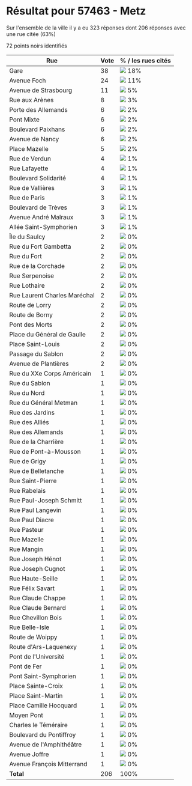 # Résultat pour 57463 - Metz

Sur l'ensemble de la ville il y a eu 323 réponses dont 206 réponses avec une rue citée (63%)

72 points noirs identifiés

| Rue | Vote | % / les rues cités|
|-----|------|-------------------|
| Gare | 38 | <img src="../../img/bar_18.gif" />&nbsp;18%|
| Avenue Foch | 24 | <img src="../../img/bar_11.gif" />&nbsp;11%|
| Avenue de Strasbourg | 11 | <img src="../../img/bar_5.gif" />&nbsp;5%|
| Rue aux Arènes | 8 | <img src="../../img/bar_3.gif" />&nbsp;3%|
| Porte des Allemands | 6 | <img src="../../img/bar_2.gif" />&nbsp;2%|
| Pont Mixte | 6 | <img src="../../img/bar_2.gif" />&nbsp;2%|
| Boulevard Paixhans | 6 | <img src="../../img/bar_2.gif" />&nbsp;2%|
| Avenue de Nancy | 6 | <img src="../../img/bar_2.gif" />&nbsp;2%|
| Place Mazelle | 5 | <img src="../../img/bar_2.gif" />&nbsp;2%|
| Rue de Verdun | 4 | <img src="../../img/bar_1.gif" />&nbsp;1%|
| Rue Lafayette | 4 | <img src="../../img/bar_1.gif" />&nbsp;1%|
| Boulevard Solidarité | 4 | <img src="../../img/bar_1.gif" />&nbsp;1%|
| Rue de Vallières | 3 | <img src="../../img/bar_1.gif" />&nbsp;1%|
| Rue de Paris | 3 | <img src="../../img/bar_1.gif" />&nbsp;1%|
| Boulevard de Trèves | 3 | <img src="../../img/bar_1.gif" />&nbsp;1%|
| Avenue André Malraux | 3 | <img src="../../img/bar_1.gif" />&nbsp;1%|
| Allée Saint-Symphorien | 3 | <img src="../../img/bar_1.gif" />&nbsp;1%|
| Île du Saulcy | 2 | <img src="../../img/bar_0.gif" />&nbsp;0%|
| Rue du Fort Gambetta | 2 | <img src="../../img/bar_0.gif" />&nbsp;0%|
| Rue du Fort | 2 | <img src="../../img/bar_0.gif" />&nbsp;0%|
| Rue de la Corchade | 2 | <img src="../../img/bar_0.gif" />&nbsp;0%|
| Rue Serpenoise | 2 | <img src="../../img/bar_0.gif" />&nbsp;0%|
| Rue Lothaire | 2 | <img src="../../img/bar_0.gif" />&nbsp;0%|
| Rue Laurent Charles Maréchal | 2 | <img src="../../img/bar_0.gif" />&nbsp;0%|
| Route de Lorry | 2 | <img src="../../img/bar_0.gif" />&nbsp;0%|
| Route de Borny | 2 | <img src="../../img/bar_0.gif" />&nbsp;0%|
| Pont des Morts | 2 | <img src="../../img/bar_0.gif" />&nbsp;0%|
| Place du Général de Gaulle | 2 | <img src="../../img/bar_0.gif" />&nbsp;0%|
| Place Saint-Louis | 2 | <img src="../../img/bar_0.gif" />&nbsp;0%|
| Passage du Sablon | 2 | <img src="../../img/bar_0.gif" />&nbsp;0%|
| Avenue de Plantières | 2 | <img src="../../img/bar_0.gif" />&nbsp;0%|
| Rue du XXe Corps Américain | 1 | <img src="../../img/bar_0.gif" />&nbsp;0%|
| Rue du Sablon | 1 | <img src="../../img/bar_0.gif" />&nbsp;0%|
| Rue du Nord | 1 | <img src="../../img/bar_0.gif" />&nbsp;0%|
| Rue du Général Metman | 1 | <img src="../../img/bar_0.gif" />&nbsp;0%|
| Rue des Jardins | 1 | <img src="../../img/bar_0.gif" />&nbsp;0%|
| Rue des Alliés | 1 | <img src="../../img/bar_0.gif" />&nbsp;0%|
| Rue des Allemands | 1 | <img src="../../img/bar_0.gif" />&nbsp;0%|
| Rue de la Charrière | 1 | <img src="../../img/bar_0.gif" />&nbsp;0%|
| Rue de Pont-à-Mousson | 1 | <img src="../../img/bar_0.gif" />&nbsp;0%|
| Rue de Grigy | 1 | <img src="../../img/bar_0.gif" />&nbsp;0%|
| Rue de Belletanche | 1 | <img src="../../img/bar_0.gif" />&nbsp;0%|
| Rue Saint-Pierre | 1 | <img src="../../img/bar_0.gif" />&nbsp;0%|
| Rue Rabelais | 1 | <img src="../../img/bar_0.gif" />&nbsp;0%|
| Rue Paul-Joseph Schmitt | 1 | <img src="../../img/bar_0.gif" />&nbsp;0%|
| Rue Paul Langevin | 1 | <img src="../../img/bar_0.gif" />&nbsp;0%|
| Rue Paul Diacre | 1 | <img src="../../img/bar_0.gif" />&nbsp;0%|
| Rue Pasteur | 1 | <img src="../../img/bar_0.gif" />&nbsp;0%|
| Rue Mazelle | 1 | <img src="../../img/bar_0.gif" />&nbsp;0%|
| Rue Mangin | 1 | <img src="../../img/bar_0.gif" />&nbsp;0%|
| Rue Joseph Hénot | 1 | <img src="../../img/bar_0.gif" />&nbsp;0%|
| Rue Joseph Cugnot | 1 | <img src="../../img/bar_0.gif" />&nbsp;0%|
| Rue Haute-Seille | 1 | <img src="../../img/bar_0.gif" />&nbsp;0%|
| Rue Félix Savart | 1 | <img src="../../img/bar_0.gif" />&nbsp;0%|
| Rue Claude Chappe | 1 | <img src="../../img/bar_0.gif" />&nbsp;0%|
| Rue Claude Bernard | 1 | <img src="../../img/bar_0.gif" />&nbsp;0%|
| Rue Chevillon Bois | 1 | <img src="../../img/bar_0.gif" />&nbsp;0%|
| Rue Belle-Isle | 1 | <img src="../../img/bar_0.gif" />&nbsp;0%|
| Route de Woippy | 1 | <img src="../../img/bar_0.gif" />&nbsp;0%|
| Route d'Ars-Laquenexy | 1 | <img src="../../img/bar_0.gif" />&nbsp;0%|
| Pont de l'Université | 1 | <img src="../../img/bar_0.gif" />&nbsp;0%|
| Pont de Fer | 1 | <img src="../../img/bar_0.gif" />&nbsp;0%|
| Pont Saint-Symphorien | 1 | <img src="../../img/bar_0.gif" />&nbsp;0%|
| Place Sainte-Croix | 1 | <img src="../../img/bar_0.gif" />&nbsp;0%|
| Place Saint-Martin | 1 | <img src="../../img/bar_0.gif" />&nbsp;0%|
| Place Camille Hocquard | 1 | <img src="../../img/bar_0.gif" />&nbsp;0%|
| Moyen Pont | 1 | <img src="../../img/bar_0.gif" />&nbsp;0%|
| Charles le Téméraire | 1 | <img src="../../img/bar_0.gif" />&nbsp;0%|
| Boulevard du Pontiffroy | 1 | <img src="../../img/bar_0.gif" />&nbsp;0%|
| Avenue de l'Amphithéâtre | 1 | <img src="../../img/bar_0.gif" />&nbsp;0%|
| Avenue Joffre | 1 | <img src="../../img/bar_0.gif" />&nbsp;0%|
| Avenue François Mitterrand | 1 | <img src="../../img/bar_0.gif" />&nbsp;0%|
| **Total** | 206 | 100%|
